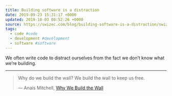 ```yaml
---
title: Building software is a distraction
date: 2019-09-23 15:31:17 +0000
updated: 2019-10-03 08:52:26 +0000
source: https://swizec.com/blog/building-software-is-a-distraction/swizec/9200
tags:
  - code #code
  - development #development
  - software #software
---
```


We often write code to distract ourselves from the fact we don’t know what we’re building.

* * *

> Why do we build the wall?
> We build the wall to keep us free.
> 
> — Anais Mitchell, [Why We Build the Wall][1]

[1]: https://genius.com/Anais-mitchell-why-we-build-the-wall-lyrics